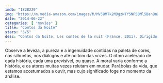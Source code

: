 ```yaml
---
imdb: "1828229"
img: "https://m.media-amazon.com/images/M/MV5BMTk2MDgzNTY5NF5BMl5BanBnXkFtZTgwMjcyMDAxMDE@._V1_SY150_CR2,0,101,150_.jpg"
date: "2014-06-22"
categories: [ "movies" ]
title: "Contos da Noite"
stars: "3/5"
desc: "Contos da Noite. Les contes de la nuit (France, 2011). Dirigido por Michel Ocelot. Escrito por Michel Ocelot. Com Julien Beramis, Marine Griset, Michel Elias, Olivier Claverie, Isabelle Guiard, Yves Barsacq, Legrand Bemba-Debert, Fatoumata Diawara, Fabrice Daudet Grazaï."
---
```

Observe a leveza, a pureza e a ingenuidade contidas na paleta de cores, nas silhuetas, nos diálogos e até no tom das vozes. O ritmo acelerado de cada história, cada uma previsível, ou quase. A moral varia conforme a história, e os atores muitas vezes relutam em mudar. Parábolas da vida, que estamos acostumados a ouvir, mas cujo significado foge no momento da análise.
